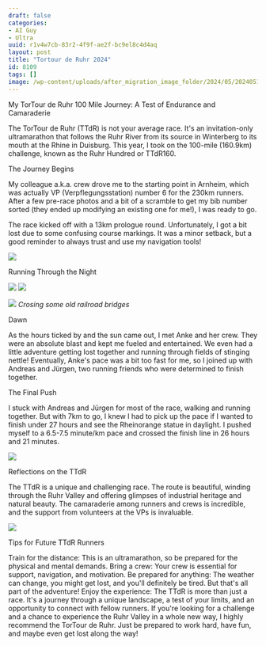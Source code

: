 ```yaml
---
draft: false
categories:
- AI Guy
- Ultra
uuid: r1v4w7cb-83r2-4f9f-ae2f-bc9el8c4d4aq
layout: post
title: "Tortour de Ruhr 2024"
id: 8109
tags: []
image: /wp-content/uploads/after_migration_image_folder/2024/05/20240519_202630.jpg
---
```


My TorTour de Ruhr 100 Mile Journey: A Test of Endurance and Camaraderie

The TorTour de Ruhr (TTdR) is not your average race. It's an invitation-only ultramarathon that follows the Ruhr River from its source in Winterberg to its mouth at the Rhine in Duisburg. This year, I took on the 100-mile (160.9km) challenge, known as the Ruhr Hundred or TTdR160.

The Journey Begins

My colleague a.k.a. crew drove me to the starting point in Arnheim, which was actually VP (Verpflegungsstation) number 6 for the 230km runners. After a few pre-race photos and a bit of a scramble to get my bib number sorted (they ended up modifying an existing one for me!), I was ready to go.

The race kicked off with a 13km prologue round. Unfortunately, I got a bit lost due to some confusing course markings. It was a minor setback, but a good reminder to always trust and use my navigation tools!

![](/wp-content/uploads/after_migration_image_folder/2024/05/20240518_183941_HDR.jpg)

Running Through the Night

![](/wp-content/uploads/after_migration_image_folder/2024/05/20240518_205318_HDR.jpg)
![](/wp-content/uploads/after_migration_image_folder/2024/05/20240518_183941_HDR.jpg)

![](/wp-content/uploads/after_migration_image_folder/2024/05/20240519_032655.jpg)
*Crosing some old railroad bridges*

Dawn

As the hours ticked by and the sun came out, I met Anke and her crew. They were an absolute blast and kept me fueled and entertained. We even had a little adventure getting lost together and running through fields of stinging nettle! Eventually, Anke's pace was a bit too fast for me, so I joined up with Andreas and Jürgen, two running friends who were determined to finish together.

The Final Push

I stuck with Andreas and Jürgen for most of the race, walking and running together. But with 7km to go, I knew I had to pick up the pace if I wanted to finish under 27 hours and see the Rheinorange statue in daylight. I pushed myself to a 6.5-7.5 minute/km pace and crossed the finish line in 26 hours and 21 minutes.

![](/wp-content/uploads/after_migration_image_folder/2024/05/20240519_204302.jpg)

Reflections on the TTdR

The TTdR is a unique and challenging race. The route is beautiful, winding through the Ruhr Valley and offering glimpses of industrial heritage and natural beauty. The camaraderie among runners and crews is incredible, and the support from volunteers at the VPs is invaluable.

![](/wp-content/uploads/after_migration_image_folder/2024/05/20240519_180753_HDR.jpg)

Tips for Future TTdR Runners

Train for the distance: This is an ultramarathon, so be prepared for the physical and mental demands.
Bring a crew: Your crew is essential for support, navigation, and motivation.
Be prepared for anything: The weather can change, you might get lost, and you'll definitely be tired. But that's all part of the adventure!
Enjoy the experience: The TTdR is more than just a race. It's a journey through a unique landscape, a test of your limits, and an opportunity to connect with fellow runners.
If you're looking for a challenge and a chance to experience the Ruhr Valley in a whole new way, I highly recommend the TorTour de Ruhr. Just be prepared to work hard, have fun, and maybe even get lost along the way!
